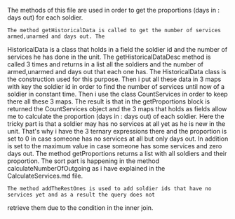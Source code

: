 The methods of this file are used in order to get the proportions (days in : days out) for each soldier.

    The method getHistoricalData is called to get the number of services armed,unarmed and days out. The 
HistoricalData is a class that holds in a field the soldier id and the number of services he has done in the
unit. The getHistoricalDataDesc method is called 3 times and returns in a list all the soldiers and the number
of armed,unarmed and days out that each one has. The HistoricalData class is the construction used for this
purpose. Then i put all these data in 3 maps with key the soldier id in order to find the number of services
until now of a soldier in constant time. Then i use the class CountServices in order to keep there all these
3 maps. The result is that in the getProportions block is returned the CountServices object and the 3 maps
that holds as fields allow me to calculate the proportion (days in : days out) of each soldier. Here the tricky
part is that a soldier may has no services at all yet as he is new in the unit. That's why i have the 3 ternary
expressions there and the proportion is set to 0 in case someone has no services at all but only days out. In
addition is set to the maximum value in case someone has some services and zero days out. The method getProportions
returns a list with all soldiers and their proportion. The sort part is happening in the method calculateNumberOfOutgoing
as i have explained in the CalculateServices.md file.

    The method addTheRestOnes is used to add soldier ids that have no services yet and as a result the query does not
retrieve them due to the condition in the inner join.
